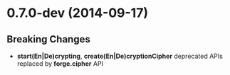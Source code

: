 # 0.7.0-dev (2014-09-17)

## Breaking Changes

- **start(En|De)crypting**, **create(En|De)cryptionCipher** deprecated APIs
  replaced by **forge.cipher** API

